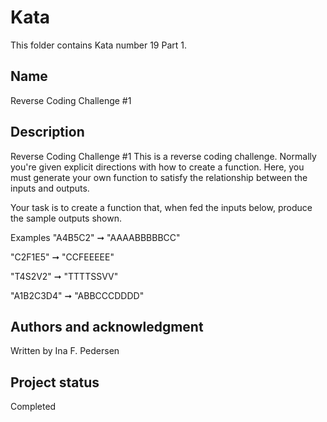 # Kata 
This folder contains Kata number 19 Part 1.
## Name
Reverse Coding Challenge #1

## Description
Reverse Coding Challenge #1
This is a reverse coding challenge. Normally you're given explicit directions with how to create a function. Here, you must generate your own function to satisfy the relationship between the inputs and outputs.

Your task is to create a function that, when fed the inputs below, produce the sample outputs shown.

Examples
"A4B5C2" ➞ "AAAABBBBBCC"

"C2F1E5" ➞ "CCFEEEEE"

"T4S2V2" ➞ "TTTTSSVV"

"A1B2C3D4" ➞ "ABBCCCDDDD"


## Authors and acknowledgment
Written by Ina F. Pedersen

## Project status
Completed